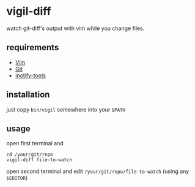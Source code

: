 # vigil-diff

  watch git-diff's output with vim while you change files.

## requirements

  - [Vim](http://www.vim.org/)
  - [Git](http://git-scm.com/)
  - [inotify-tools](http://inotify-tools.sourceforge.net/)

## installation

  just copy `bin/vigil` somewhere into your `$PATH`

## usage

  open first terminal and

    cd /your/git/repo
    vigil-diff file-to-watch

  open second terminal and edit `/your/git/repo/file-to-watch`
  (using any `$EDITOR`)
